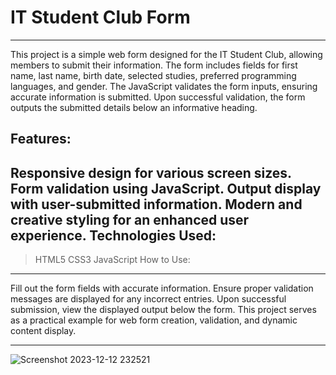 # IT Student Club Form
---
This project is a simple web form designed for the IT Student Club, allowing members to submit their information. The form includes fields for first name, last name, birth date, selected studies, preferred programming languages, and gender. The JavaScript validates the form inputs, ensuring accurate information is submitted. Upon successful validation, the form outputs the submitted details below an informative heading.

## Features:

Responsive design for various screen sizes.
Form validation using JavaScript.
Output display with user-submitted information.
Modern and creative styling for an enhanced user experience.
Technologies Used:
---
> HTML5
> CSS3
> JavaScript
How to Use:
---
Fill out the form fields with accurate information.
Ensure proper validation messages are displayed for any incorrect entries.
Upon successful submission, view the displayed output below the form.
This project serves as a practical example for web form creation, validation, and dynamic content display.

---
![Screenshot 2023-12-12 232521](https://github.com/abdo22c/IT-Student-Club-Form/assets/117281541/94d3dcf0-24f8-4d94-af30-bc8d78d88335)
